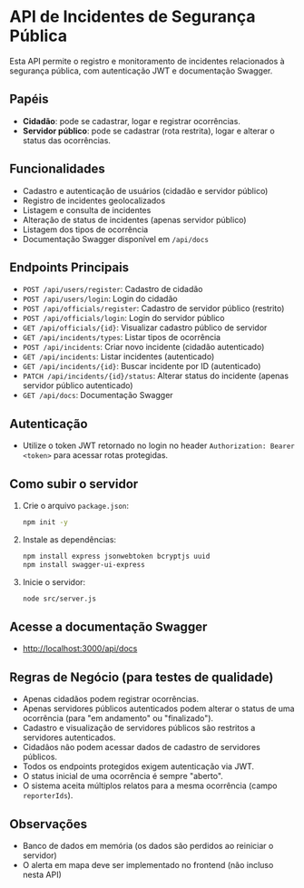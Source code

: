 # API de Incidentes de Segurança Pública

Esta API permite o registro e monitoramento de incidentes relacionados à segurança pública, com autenticação JWT e documentação Swagger.

## Papéis
- **Cidadão**: pode se cadastrar, logar e registrar ocorrências.
- **Servidor público**: pode se cadastrar (rota restrita), logar e alterar o status das ocorrências.

## Funcionalidades
- Cadastro e autenticação de usuários (cidadão e servidor público)
- Registro de incidentes geolocalizados
- Listagem e consulta de incidentes
- Alteração de status de incidentes (apenas servidor público)
- Listagem dos tipos de ocorrência
- Documentação Swagger disponível em `/api/docs`

## Endpoints Principais
- `POST /api/users/register`: Cadastro de cidadão
- `POST /api/users/login`: Login do cidadão
- `POST /api/officials/register`: Cadastro de servidor público (restrito)
- `POST /api/officials/login`: Login do servidor público
- `GET /api/officials/{id}`: Visualizar cadastro público de servidor
- `GET /api/incidents/types`: Listar tipos de ocorrência
- `POST /api/incidents`: Criar novo incidente (cidadão autenticado)
- `GET /api/incidents`: Listar incidentes (autenticado)
- `GET /api/incidents/{id}`: Buscar incidente por ID (autenticado)
- `PATCH /api/incidents/{id}/status`: Alterar status do incidente (apenas servidor público autenticado)
- `GET /api/docs`: Documentação Swagger

## Autenticação
- Utilize o token JWT retornado no login no header `Authorization: Bearer <token>` para acessar rotas protegidas.

## Como subir o servidor
1. Crie o arquivo `package.json`:
   ```bash
   npm init -y
   ```
2. Instale as dependências:
   ```bash
   npm install express jsonwebtoken bcryptjs uuid 
   npm install swagger-ui-express
   ```
3. Inicie o servidor:
   ```bash
   node src/server.js
   ```

## Acesse a documentação Swagger
- [http://localhost:3000/api/docs](http://localhost:3000/api/docs)


## Regras de Negócio (para testes de qualidade)

- Apenas cidadãos podem registrar ocorrências.
- Apenas servidores públicos autenticados podem alterar o status de uma ocorrência (para "em andamento" ou "finalizado").
- Cadastro e visualização de servidores públicos são restritos a servidores autenticados.
- Cidadãos não podem acessar dados de cadastro de servidores públicos.
- Todos os endpoints protegidos exigem autenticação via JWT.
- O status inicial de uma ocorrência é sempre "aberto".
- O sistema aceita múltiplos relatos para a mesma ocorrência (campo `reporterIds`).

## Observações
- Banco de dados em memória (os dados são perdidos ao reiniciar o servidor)
- O alerta em mapa deve ser implementado no frontend (não incluso nesta API)
